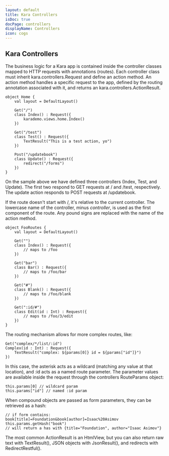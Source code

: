 ```yaml
---
layout: default
title: Kara Controllers
isDoc: true
docPage: controllers
displayName: Controllers
icon: cogs
---
```


## Kara Controllers

The business logic for a Kara app is contained inside the controller classes mapped to HTTP requests with annotations (routes).
Each controller class must inherit kara.controllers.Request and define an action method.
An action method handles a specific request to the app, defined by the routing annotation associated with it, and returns an kara.controllers.ActionResult.

    object Home {
        val layout = DefaultLayout()

        Get("/")
        class Index() : Request({
            karademo.views.home.Index()
        })

        Get("/test")
        class Test() : Request({
            TextResult("This is a test action, yo")
        })

        Post("/updatebook")
        class Update() : Request({
            redirect("/forms")
        })
    }

On the sample above we have defined three controllers (Index, Test, and Update). The first two respond to GET requests at / and /test, respectively.
The update action responds to POST requests at /updatebook.

If the route doesn't start with /, it's relative to the current controller.
The lowercase name of the controller, minus *controller*, is used as the first component of the route.
Any pound signs are replaced with the name of the action method.

    object FooRoutes {
        val layout = DefaultLayout()

        Get("")
        class Index() : Request({
            // maps to /foo
        })

        Get("bar")
        class Bar() : Request({
            // maps to /foo/bar
        })

        Get("#")
        class Blank() : Request({
            // maps to /foo/blank
        })

        Get(":id/#")
        class Edit(id : Int) : Request({
            // maps to /foo/3/edit
        })
    }

The routing mechanism allows for more complex routes, like:

    Get("complex/*/list/:id")
    Complex(id : Int) : Request({
        TextResult("complex: ${params[0]} id = ${params["id"]}")
    })

In this case, the asterisk acts as a wildcard (matching any value at that location), and :id acts as a named route parameter.
The parameter values are available inside the request through the controllers RouteParams object:

    this.params[0] // wildcard param
    this.params["id"] // named :id param

When compound objects are passed as form parameters, they can be retrieved as a hash:

    // if form contains: book[title]=Foundation&book[author]=Isaac%20Asimov
    this.params.getHash("book") 
    // will return a has with {title="Foundation", author="Isaac Asimov"}

The most common ActionResult is an HtmlView, but you can also return raw text with TextResult(), JSON objects with JsonResult(), and redirects with RedirectRestful().
